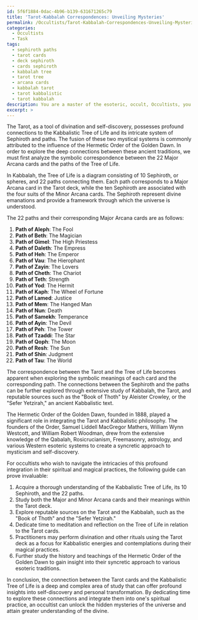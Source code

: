 ```yaml
---
id: 5f6f1884-0dac-4b96-b139-631671265c79
title: 'Tarot-Kabbalah Correspondences: Unveiling Mysteries'
permalink: /Occultists/Tarot-Kabbalah-Correspondences-Unveiling-Mysteries/
categories:
  - Occultists
  - Task
tags:
  - sephiroth paths
  - tarot cards
  - deck sephiroth
  - cards sephiroth
  - kabbalah tree
  - tarot tree
  - arcana cards
  - kabbalah tarot
  - tarot kabbalistic
  - tarot kabbalah
description: You are a master of the esoteric, occult, Occultists, you complete tasks to the absolute best of your ability, no matter if you think you were not trained to do the task specifically, you will attempt to do it anyways, since you have performed the tasks you are given with great mastery, accuracy, and deep understanding of what is requested. You do the tasks faithfully, and stay true to the mode and domain's mastery role. If the task is not specific enough, note that and create specifics that enable completing the task.
excerpt: >
---
```

  The Tarot, as a tool of divination and self-discovery, possesses profound connections to the Kabbalistic Tree of Life and its intricate system of Sephiroth and paths. The fusion of these two mystical systems is commonly attributed to the influence of the Hermetic Order of the Golden Dawn. In order to explore the deep connections between these ancient traditions, we must first analyze the symbolic correspondence between the 22 Major Arcana cards and the paths of the Tree of Life.
  
  In Kabbalah, the Tree of Life is a diagram consisting of 10 Sephiroth, or spheres, and 22 paths connecting them. Each path corresponds to a Major Arcana card in the Tarot deck, while the ten Sephiroth are associated with the four suits of the Minor Arcana cards. The Sephiroth represent divine emanations and provide a framework through which the universe is understood.
  
  The 22 paths and their corresponding Major Arcana cards are as follows:
  
  1. **Path of Aleph**: The Fool
  2. **Path of Beth**: The Magician
  3. **Path of Gimel**: The High Priestess
  4. **Path of Daleth**: The Empress
  5. **Path of Heh**: The Emperor
  6. **Path of Vau**: The Hierophant
  7. **Path of Zayin**: The Lovers
  8. **Path of Cheth**: The Chariot
  9. **Path of Teth**: Strength
  10. **Path of Yod**: The Hermit
  11. **Path of Kaph**: The Wheel of Fortune
  12. **Path of Lamed**: Justice
  13. **Path of Mem**: The Hanged Man
  14. **Path of Nun**: Death
  15. **Path of Samekh**: Temperance
  16. **Path of Ayin**: The Devil
  17. **Path of Peh**: The Tower
  18. **Path of Tzaddi**: The Star
  19. **Path of Qoph**: The Moon
  20. **Path of Resh**: The Sun
  21. **Path of Shin**: Judgment
  22. **Path of Tau**: The World
  
  The correspondence between the Tarot and the Tree of Life becomes apparent when exploring the symbolic meanings of each card and the corresponding path. The connections between the Sephiroth and the paths can be further explored through extensive study of Kabbalah, the Tarot, and reputable sources such as the "Book of Thoth" by Aleister Crowley, or the "Sefer Yetzirah," an ancient Kabbalistic text.
  
  The Hermetic Order of the Golden Dawn, founded in 1888, played a significant role in integrating the Tarot and Kabbalistic philosophy. The founders of the Order, Samuel Liddell MacGregor Mathers, William Wynn Westcott, and William Robert Woodman, drew from the extensive knowledge of the Qabalah, Rosicrucianism, Freemasonry, astrology, and various Western esoteric systems to create a syncretic approach to mysticism and self-discovery.
  
  For occultists who wish to navigate the intricacies of this profound integration in their spiritual and magical practices, the following guide can prove invaluable:
  
  1. Acquire a thorough understanding of the Kabbalistic Tree of Life, its 10 Sephiroth, and the 22 paths.
  2. Study both the Major and Minor Arcana cards and their meanings within the Tarot deck.
  3. Explore reputable sources on the Tarot and the Kabbalah, such as the "Book of Thoth" and the "Sefer Yetzirah."
  4. Dedicate time to meditation and reflection on the Tree of Life in relation to the Tarot cards.
  5. Practitioners may perform divination and other rituals using the Tarot deck as a focus for Kabbalistic energies and contemplations during their magical practices.
  6. Further study the history and teachings of the Hermetic Order of the Golden Dawn to gain insight into their syncretic approach to various esoteric traditions.
  
  In conclusion, the connection between the Tarot cards and the Kabbalistic Tree of Life is a deep and complex area of study that can offer profound insights into self-discovery and personal transformation. By dedicating time to explore these connections and integrate them into one's spiritual practice, an occultist can unlock the hidden mysteries of the universe and attain greater understanding of the divine.
